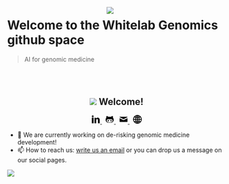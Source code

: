 <a href="https://whitelabgx.com"><img src="https://whitelabgx.com/wp-content/uploads/2020/06/logo_whitelab_genomics_HD.png" width="275" align="right" /></a>

# Welcome to the Whitelab Genomics github space
> AI for genomic medicine

<br />
<br />

<h2 align="center">
    <img src="https://raw.githubusercontent.com/MartinHeinz/MartinHeinz/master/wave.gif" height="40px"> Welcome!
</h2>

<p align="center">
    <a href="https://linkedin.com/in/whitelab-genomics">
        <img src="https://raw.githubusercontent.com/mzjp2/mzjp2/master/icons/linkedin.svg" width=20px height=20px alt="linkedin: whitelab-genomics/">
    </a>&nbsp;
    <a href="https://github.com/WhitelabGenomics">
        <img src="https://raw.githubusercontent.com/mzjp2/mzjp2/master/icons/github.svg" width=20px height=20px alt="github: oscar-defelice">
    </a>&nbsp;
    <a href="mailto:contact@whitelabgx.com">
        <img src="https://raw.githubusercontent.com/mzjp2/mzjp2/master/icons/mail.svg" width=20px height=20px alt="email">
    </a>&nbsp;
    <a href="https://whitelabgx.com">
        <img src="https://raw.githubusercontent.com/mzjp2/mzjp2/master/icons/web.svg" width=20px height=20px alt="website">
    </a>
</p>


- 🧬 We are currently working on de-risking genomic medicine development!
- 📫 How to reach us: [write us an email](mailto:contact@whitelabgx.com) or you can drop us a message on our social pages.
<!-- - ❤ If you enjoy what I do, you [can become a sponsor and fund me](https://github.com/sponsors/oscar-defelice/) <br /> -->

<!---
---

<a href="https://ionicabizau.github.io/github-profile-languages/?&user=whitelabgenomics">
  <img align="left" src="https://github-readme-stats.vercel.app/api/top-langs/?username=oscar-defelice&count_private=true&langs_count=9&hide=jupyter%20notebook,tex&layout=compact" />
</a>
<a href="https://coderstats.github.io/github/#oscar-defelice">
  <img align="right" width="450" src="https://github-readme-stats.vercel.app/api?username=oscar-defelice&show_icons=true&count_private=true" />
</a>



<br />
<br />
<p align="center">
    <img src="https://streak-stats.demolab.com/?user=oscar-defelice&currStreakNum=2FD3EB&fire=pink&sideLabels=F00&date_format=[Y.]n.j">
</p>
--->

<!--- Google Analytics Pixel Tracker -->
<img src="https://www.google-analytics.com/collect?v=1&t=pageview&tid=UA-140255752-1&dh=github.com&dp=https%3A%2F%2Fgithub.com%2Foscar-defelice" />


<!--
**oscar-defelice/oscar-defelice** is a ✨ _special_ ✨ repository because its `README.md` (this file) appears on your GitHub profile.

Here are some ideas to get you started:

- 🔭 I’m currently working on ...
- 🌱 I’m currently learning ...
- 👯 I’m looking to collaborate on ...
- 🤔 I’m looking for help with ...
- 💬 Ask me about ...
- 📫 How to reach me: ...
- 😄 Pronouns: ...
- ⚡ Fun fact: ...
-->
